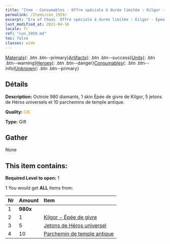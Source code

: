 ```yaml
---
title: "Item - Consumables - Offre spéciale à durée limitée : Kilgor - Épée de givre"
permalink: /Items/con_1959/
excerpt: "Era of Chaos  Offre spéciale à durée limitée : Kilgor - Épée de givre"
last_modified_at: 2021-04-16
locale: fr
ref: "con_1959.md"
toc: false
classes: wide
---
```

 [Materials](/fr/Items/){: .btn .btn--primary}[Artifacts](/fr/Items/Artifacts/){: .btn .btn--success}[Units](/fr/Items/Units/){: .btn .btn--warning}[Heroes](/fr/Items/Heroes/){: .btn .btn--danger}[Consumables](/fr/Items/Consumables/){: .btn .btn--info}[Unknown](/fr/Items/Unknown/){: .btn .btn--primary}

## Détails
 **Description:** Octroie 980 diamants, 1 skin Épée de givre de Kilgor, 5 jetons de Héros universels et 10 parchemins de temple antique.

 **Quality:** <span style="color: #FF8C00">OK</span>

 **Type:** Gift

## Gather

  None

## This item contains:

 **Required Level to open:** 1

 1 You would get **ALL** items  from:

  | Nr | Amount |     Item    |
  |:---|:-------|:------------|
  | 1 |  **980x** | <i class="fas fa-gem"/> |  | 
  | 2 | 1 | [Kilgor - Épée de givre](/fr/Items/con_1055/) |  | 
  | 3 | 5 | [Jetons de Héros universel](/fr/Items/her_358/) |  | 
  | 4 | 10 | [Parchemin de temple antique](/fr/Items/con_697/) |  | 
